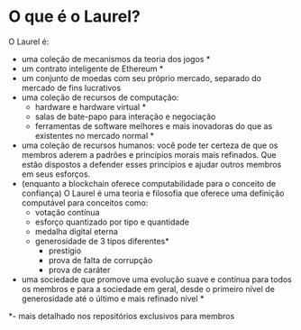 # O que é o Laurel?

O Laurel é:
- uma coleção de mecanismos da teoria dos jogos *
- um contrato inteligente de Ethereum *
- um conjunto de moedas com seu próprio mercado, separado do mercado de fins lucrativos
- uma coleção de recursos de computação:
    - hardware e hardware virtual *
    - salas de bate-papo para interação e negociação
    - ferramentas de software melhores e mais inovadoras do que as existentes no mercado normal *
- uma coleção de recursos humanos: você pode ter certeza de que os membros aderem a padrões e princípios morais mais refinados. Que estão dispostos a defender esses princípios e ajudar outros membros em seus esforços.
- (enquanto a blockchain oferece computabilidade para o conceito de confiança) O Laurel é uma teoria e filosofia que oferece uma definição computável para conceitos como:
    - votação contínua
    - esforço quantizado por tipo e quantidade
    - medalha digital eterna
    - generosidade de 3 tipos diferentes*
        - prestígio
        - prova de falta de corrupção
        - prova de caráter
- uma sociedade que promove uma evolução suave e contínua para todos os membros e para a sociedade em geral, desde o primeiro nível de generosidade até o último e mais refinado nível *

 *- mais detalhado nos repositórios exclusivos para membros
